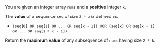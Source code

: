 You are given an integer array `nums` and a **positive** integer `k`.

The **value** of a sequence `seq` of size `2 * x` is defined as:

- `(seq[0] OR seq[1] OR ... OR seq[x - 1]) XOR (seq[x] OR seq[x + 1] OR ... OR seq[2 * x - 1])`.

Return the **maximum value** of any subsequence of `nums` having size `2 * k`.